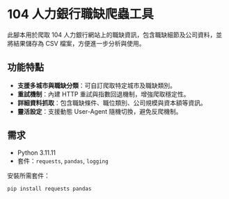 # 104 人力銀行職缺爬蟲工具

此腳本用於爬取 104 人力銀行網站上的職缺資訊，包含職缺細節及公司資料，並將結果儲存為 CSV 檔案，方便進一步分析與使用。

## 功能特點
- **支援多城市與職缺分類**：可自訂爬取特定城市及職缺類別。
- **重試機制**：內建 HTTP 重試與指數回退機制，增強爬取穩定性。
- **詳細資料抓取**：包含職缺條件、職位類別、公司規模與資本額等資訊。
- **靈活設定**：支援動態 User-Agent 隨機切換，避免反爬機制。

## 需求
- Python 3.11.11
- 套件：`requests`, `pandas`, `logging`

安裝所需套件：
```bash
pip install requests pandas

